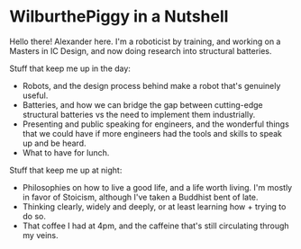 # WilburthePiggy in a Nutshell
Hello there! Alexander here. I'm a roboticist by training, and working on a Masters in IC Design, and now doing research into structural batteries. 

Stuff that keep me up in the day:
- Robots, and the design process behind make a robot that's genuinely useful.
- Batteries, and how we can bridge the gap between cutting-edge structural batteries vs the need to implement them industrially.
- Presenting and public speaking for engineers, and the wonderful things that we could have if more engineers had the tools and skills to speak up and be heard.
- What to have for lunch.

Stuff that keep me up at night:
- Philosophies on how to live a good life, and a life worth living. I'm mostly in favor of Stoicism, although I've taken a Buddhist bent of late.
- Thinking clearly, widely and deeply, or at least learning how + trying to do so.
- That coffee I had at 4pm, and the caffeine that's still circulating through my veins.


